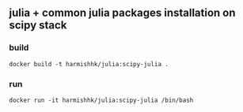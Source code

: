 ## julia + common julia packages installation on scipy stack

### build
```docker build -t harmishhk/julia:scipy-julia .```

### run
```docker run -it harmishhk/julia:scipy-julia /bin/bash```
